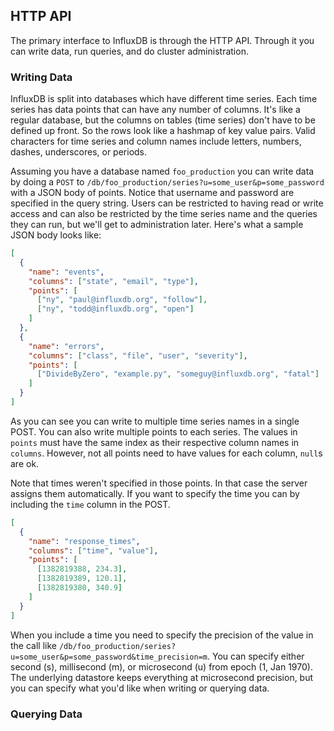 ## HTTP API

The primary interface to InfluxDB is through the HTTP API. Through it you can write data, run queries, and do cluster administration.

### Writing Data

InfluxDB is split into databases which have different time series. Each time series has data points that can have any number of columns. It's like a regular database, but the columns on tables (time series) don't have to be defined up front. So the rows look like a hashmap of key value pairs. Valid characters for time series and column names include letters, numbers, dashes, underscores, or periods.

Assuming you have a database named `foo_production` you can write data by doing a `POST` to `/db/foo_production/series?u=some_user&p=some_password` with a JSON body of points. Notice that username and password are specified in the query string. Users can be restricted to having read or write access and can also be restricted by the time series name and the queries they can run, but we'll get to administration later. Here's what a sample JSON body looks like:

```json
[
  {
    "name": "events",
    "columns": ["state", "email", "type"],
    "points": [
      ["ny", "paul@influxdb.org", "follow"],
      ["ny", "todd@influxdb.org", "open"]
    ]
  },
  {
    "name": "errors",
    "columns": ["class", "file", "user", "severity"],
    "points": [
      ["DivideByZero", "example.py", "someguy@influxdb.org", "fatal"]
    ]
  }
]
```

As you can see you can write to multiple time series names in a single POST. You can also write multiple points to each series. The values in `points` must have the same index as their respective column names in `columns`. However, not all points need to have values for each column, `null`s are ok.

Note that times weren't specified in those points. In that case the server assigns them automatically. If you want to specify the time you can by including the `time` column in the POST.

```json
[
  {
    "name": "response_times",
    "columns": ["time", "value"],
    "points": [
      [1382819388, 234.3],
      [1382819389, 120.1],
      [1382819380, 340.9]
    ]
  }
]
```

When you include a time you need to specify the precision of the value in the call like `/db/foo_production/series?u=some_user&p=some_password&time_precision=m`. You can specify either second (s), millisecond (m), or microsecond (u) from epoch (1, Jan 1970). The underlying datastore keeps everything at microsecond precision, but you can specify what you'd like when writing or querying data.

### Querying Data
